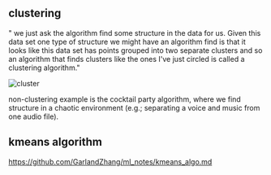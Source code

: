 ## clustering
" we just ask the algorithm find some structure in the data for us. Given this data set one type of structure we might have an algorithm find is that it looks like this data set has points grouped into two separate clusters and so an algorithm that finds clusters like the ones I've just circled is called a clustering algorithm."

![cluster](https://i.gyazo.com/834974526b69910a84795a089fe7bd01.png)

non-clustering example is the cocktail party algorithm, where we find structure in a chaotic environment (e.g.; separating a voice and music from one audio file).


## kmeans algorithm
https://github.com/GarlandZhang/ml_notes/kmeans_algo.md
